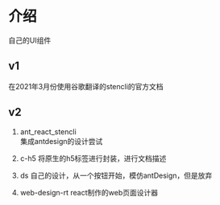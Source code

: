 # 介绍

自己的UI组件

## v1

在2021年3月份使用谷歌翻译的stencli的官方文档

## v2

1. ant_react_stencli  
集成antdesign的设计尝试

2. c-h5
将原生的h5标签进行封装，进行文档描述

3. ds
自己的设计，从一个按钮开始，模仿antDesign，但是放弃

4. web-design-rt
react制作的web页面设计器
